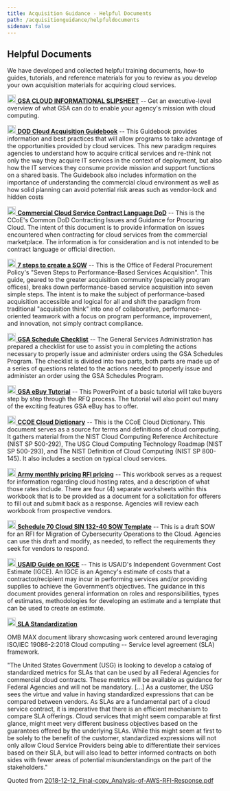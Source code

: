 ```yaml
---
title: Acquisition Guidance - Helpful Documents
path: /acquisitionguidance/helpfuldocuments
sidenav: false
---
```


## Helpful Documents 
We have developed and collected helpful training documents, how-to guides, tutorials, and reference materials for you to review as you develop your own acquisition materials for acquiring cloud services.

[<img src="../../file-pdf-regular.svg" width="20" /> **GSA CLOUD INFORMATIONAL SLIPSHEET**](/ITC-Cloud-Solutions-Trifold-508C.pdf) -- Get an executive-level overview of what GSA can do to enable your agency's mission with cloud computing.   

[<img src="../../file-pdf-regular.svg" width="20" /> **DOD Cloud Acquisition Guidebook**](/DoD-Cloud-Acquisition-Guidebook.pdf) -- This Guidebook provides information and best practices that will allow programs to take advantage of the opportunities provided by cloud services. This new paradigm requires agencies to understand how to acquire critical services and re-think not only the way they acquire IT services in the context of deployment, but also how the IT services they consume provide mission and support functions on a shared basis. The Guidebook also includes information on the importance of understanding the commercial cloud environment as well as how solid planning can avoid potential risk areas such as vendor-lock and hidden costs

[<img src="../../file-pdf-regular.svg" width="20" /> **Commercial Cloud Service Contract Language DoD**](/Commercial-Cloud-Service-Contract-Language.pdf) -- This is the CCoE's Common DoD Contracting Issues and Guidance for Procuring Cloud. The intent of this document is to provide information on issues encountered when contracting for cloud services from the commercial marketplace. The information is for consideration and is not intended to be contract language or official direction.

[<img src="../../file-pdf-regular.svg" width="20" /> **7 steps to create a SOW**](/DAU-7-steps-to-SOW.pdf) -- This is the Office of Federal Procurement Policy's "Seven Steps to Performance-Based Services Acquisition". This guide, geared to the greater acquisition community (especially program offices), breaks down performance-based service acquisition into seven simple steps. The intent is to make the subject of performance-based acquisition accessible and logical for all and shift the paradigm from traditional "acquisition think" into one of collaborative, performance-oriented teamwork with a focus on program performance, improvement, and innovation, not simply contract compliance.

[<img src="../../file-word-regular.svg" width="20" /> **GSA Schedule Checklist**](/GSA-Schedule-Checklist.doc) -- The General Services Administration has prepared a checklist for use to assist you in completing the actions necessary to properly issue and administer orders using the GSA Schedules Program. The checklist is divided into two parts, both parts are made up of a series of questions related to the actions needed to properly issue and administer an order using the GSA Schedules Program.

[<img src="../../file-powerpoint-regular.svg" width="20" /> **GSA eBuy Tutorial**](/GSA-eBuy-Tutorial.pptx) -- This PowerPoint of a basic tutorial will take buyers step by step through the RFQ process. The tutorial will also point out many of the exciting features GSA eBuy has to offer.

[<img src="../../file-pdf-regular.svg" width="20" /> **CCOE Cloud Dictionary**](/CCOE-Cloud-Dictionary-Draft.pdf) -- This is the CCoE Cloud Dictionary. This document serves as a source for terms and definitions of cloud computing. It gathers material from the NIST Cloud Computing Reference Architecture (NIST SP 500-292), The USG Cloud Computing Technology Roadmap (NIST SP 500-293), and The NIST Definition of Cloud Computing (NIST SP 800-145). It also includes a section on typical cloud services.

[<img src="../../file-excel-regular.svg" width="20" /> **Army monthly pricing RFI pricing**](/army-monthly-pricing-RFI-pricing.xlsx) -- This workbook serves as a request for information regarding cloud hosting rates, and a description of what those rates include. There are four (4) separate worksheets within this workbook that is to be provided as a document for a solicitation for offerers to fill out and submit back as a response. Agencies will review each workbook from prospective vendors.

[<img src="../../file-word-regular.svg" width="20" /> **Schedule 70 Cloud SIN 132-40 SOW Template**](/DRAFT-Schedule-70-Cloud-SIN-132-40-SOW-Template.docx) -- This is a draft SOW for an RFI for Migration of Cybersecurity Operations to the Cloud. Agencies can use this draft and modify, as needed, to reflect the requirements they seek for vendors to respond.

[<img src="../../file-pdf-regular.svg" width="20" /> **USAID Guide on IGCE**](/USAID-Guide-on-IGCE.pdf) -- This is USAID's Independent Government Cost Estimate (IGCE). An IGCE is an Agency's estimate of costs that a contractor/recipient may incur in performing services and/or providing supplies to achieve the Government’s objectives. The guidance in this document provides general information on roles and responsibilities, types of estimates, methodologies for developing an estimate and a template that can be used to create an estimate.

[<img src="../../external-link-alt-solid.svg" width="20" /> **SLA Standardization**](https://community.max.gov/pages/viewpage.action?spaceKey=ITI&title=SLA+Samples)

OMB MAX document library showcasing work centered around leveraging ISO/IEC 19086-2:2018 Cloud computing -- Service level agreement (SLA) framework. 

"The United States Government (USG) is looking to develop a catalog of standardized metrics for SLAs that can be used by all Federal Agencies for commercial cloud contracts. These metrics will be available as guidance for Federal Agencies and will not be mandatory. [...] As a customer, the USG sees the virtue and value in having standardized expressions that can be compared between vendors. As SLAs are a fundamental part of a cloud service contract, it is imperative that there is an efficient mechanism to compare SLA offerings. Cloud services that might seem comparable at first glance, might meet very different business objectives based on the guarantees offered by the underlying SLAs. While this might seem at first to be solely to the benefit of the customer, standardized expressions will not only allow Cloud Service Providers being able to differentiate their services based on their SLA, but will also lead to better informed contracts on both sides with fewer areas of potential misunderstandings on the part of the stakeholders."

Quoted from [2018-12-12_Final-copy_Analysis-of-AWS-RFI-Response.pdf](https://community.max.gov/download/attachments/1345491120/2018-12-12_Final-copy_Analysis-of-AWS-RFI-Response.pdf?api=v2)

